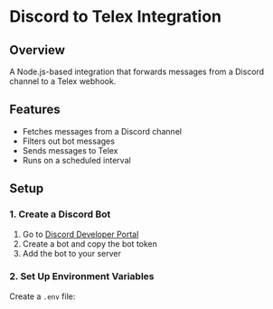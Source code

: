 # Discord to Telex Integration

## Overview
A Node.js-based integration that forwards messages from a Discord channel to a Telex webhook.

## Features
- Fetches messages from a Discord channel
- Filters out bot messages
- Sends messages to Telex
- Runs on a scheduled interval

## Setup

### 1. Create a Discord Bot
1. Go to [Discord Developer Portal](https://discord.com/developers/applications)
2. Create a bot and copy the bot token
3. Add the bot to your server

### 2. Set Up Environment Variables
Create a `.env` file:

